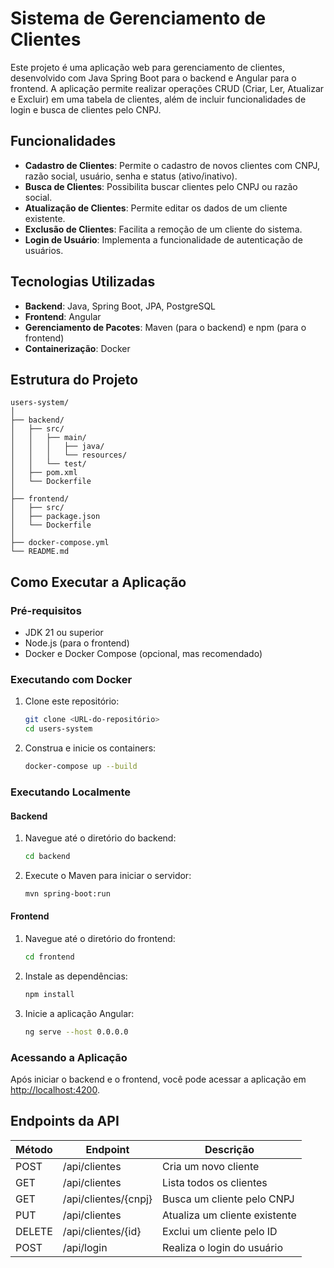 # Sistema de Gerenciamento de Clientes

Este projeto é uma aplicação web para gerenciamento de clientes, desenvolvido com Java Spring Boot para o backend e Angular para o frontend. A aplicação permite realizar operações CRUD (Criar, Ler, Atualizar e Excluir) em uma tabela de clientes, além de incluir funcionalidades de login e busca de clientes pelo CNPJ.

## Funcionalidades

- **Cadastro de Clientes**: Permite o cadastro de novos clientes com CNPJ, razão social, usuário, senha e status (ativo/inativo).
- **Busca de Clientes**: Possibilita buscar clientes pelo CNPJ ou razão social.
- **Atualização de Clientes**: Permite editar os dados de um cliente existente.
- **Exclusão de Clientes**: Facilita a remoção de um cliente do sistema.
- **Login de Usuário**: Implementa a funcionalidade de autenticação de usuários.

## Tecnologias Utilizadas

- **Backend**: Java, Spring Boot, JPA, PostgreSQL
- **Frontend**: Angular
- **Gerenciamento de Pacotes**: Maven (para o backend) e npm (para o frontend)
- **Containerização**: Docker

## Estrutura do Projeto

```
users-system/
│
├── backend/
│   ├── src/
│   │   ├── main/
│   │   │   ├── java/
│   │   │   └── resources/
│   │   └── test/
│   ├── pom.xml
│   └── Dockerfile
│
├── frontend/
│   ├── src/
│   ├── package.json
│   └── Dockerfile
│
├── docker-compose.yml
└── README.md
```

## Como Executar a Aplicação

### Pré-requisitos

- JDK 21 ou superior
- Node.js (para o frontend)
- Docker e Docker Compose (opcional, mas recomendado)

### Executando com Docker

1. Clone este repositório:
   ```bash
   git clone <URL-do-repositório>
   cd users-system
   ```

2. Construa e inicie os containers:
   ```bash
   docker-compose up --build
   ```

### Executando Localmente

#### Backend

1. Navegue até o diretório do backend:
   ```bash
   cd backend
   ```

2. Execute o Maven para iniciar o servidor:
   ```bash
   mvn spring-boot:run
   ```

#### Frontend

1. Navegue até o diretório do frontend:
   ```bash
   cd frontend
   ```

2. Instale as dependências:
   ```bash
   npm install
   ```

3. Inicie a aplicação Angular:
   ```bash
   ng serve --host 0.0.0.0
   ```

### Acessando a Aplicação

Após iniciar o backend e o frontend, você pode acessar a aplicação em [http://localhost:4200](http://localhost:4200).

## Endpoints da API

| Método  | Endpoint                     | Descrição                                  |
|---------|------------------------------|--------------------------------------------|
| POST    | /api/clientes               | Cria um novo cliente                        |
| GET     | /api/clientes               | Lista todos os clientes                    |
| GET     | /api/clientes/{cnpj}        | Busca um cliente pelo CNPJ                 |
| PUT     | /api/clientes               | Atualiza um cliente existente               |
| DELETE  | /api/clientes/{id}          | Exclui um cliente pelo ID                  |
| POST    | /api/login                  | Realiza o login do usuário                 |

